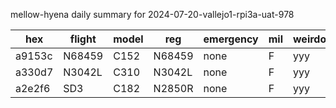 mellow-hyena daily summary for 2024-07-20-vallejo1-rpi3a-uat-978

|hex|flight|model|reg|emergency|mil|weirdo|
|--|--|--|--|--|--|--|
|a9153c|N68459|C152|N68459|none|F|yyy|
|a330d7|N3042L|C310|N3042L|none|F|yyy|
|a2e2f6|SD3|C182|N2850R|none|F|yyy|
